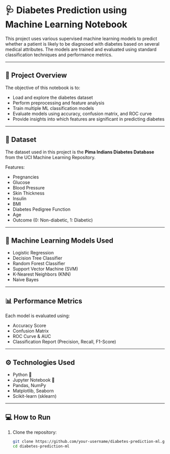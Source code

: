 
# 🩺 Diabetes Prediction using Machine Learning Notebook

This project uses various supervised machine learning models to predict whether a patient is likely to be diagnosed with diabetes based on several medical attributes. The models are trained and evaluated using standard classification techniques and performance metrics.

---

## 📌 Project Overview

The objective of this notebook is to:
- Load and explore the diabetes dataset
- Perform preprocessing and feature analysis
- Train multiple ML classification models
- Evaluate models using accuracy, confusion matrix, and ROC curve
- Provide insights into which features are significant in predicting diabetes

---

## 📂 Dataset

The dataset used in this project is the **Pima Indians Diabetes Database** from the UCI Machine Learning Repository.

Features:
- Pregnancies
- Glucose
- Blood Pressure
- Skin Thickness
- Insulin
- BMI
- Diabetes Pedigree Function
- Age
- Outcome (0: Non-diabetic, 1: Diabetic)

---

## 🧠 Machine Learning Models Used

- Logistic Regression
- Decision Tree Classifier
- Random Forest Classifier
- Support Vector Machine (SVM)
- K-Nearest Neighbors (KNN)
- Naive Bayes

---

## 📊 Performance Metrics

Each model is evaluated using:
- Accuracy Score
- Confusion Matrix
- ROC Curve & AUC
- Classification Report (Precision, Recall, F1-Score)

---

## ⚙️ Technologies Used

- Python 🐍
- Jupyter Notebook 📒
- Pandas, NumPy
- Matplotlib, Seaborn
- Scikit-learn (sklearn)

---

## 💻 How to Run

1. Clone the repository:
   ```bash
   git clone https://github.com/your-username/diabetes-prediction-ml.git
   cd diabetes-prediction-ml
